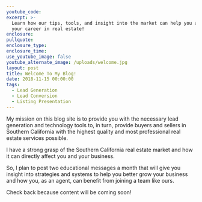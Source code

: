 ```yaml
---
youtube_code:
excerpt: >-
  Learn how our tips, tools, and insight into the market can help you advance
  your career in real estate!
enclosure:
pullquote:
enclosure_type:
enclosure_time:
use_youtube_image: false
youtube_alternate_image: /uploads/welcome.jpg
layout: post
title: Welcome To My Blog!
date: 2018-11-15 00:00:00
tags:
  - Lead Generation
  - Lead Conversion
  - Listing Presentation
---
```


My mission on this blog site is to provide you with the necessary lead generation and technology tools to, in turn, provide buyers and sellers in Southern California with the highest quality and most professional real estate services possible.&nbsp;

I have a strong grasp of the Southern California real estate market and how it can directly affect you and your business.

So, I plan to post two educational messages a month that will give you insight into strategies and systems to help you better grow your business and how you, as an agent, can benefit from joining a team like ours.

Check back because content will be coming soon!&nbsp;